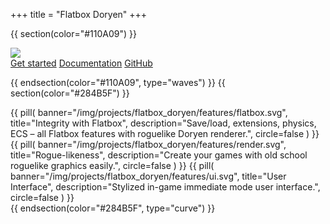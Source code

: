 +++
title = "Flatbox Doryen"
+++

{{ section(color="#110A09") }}

<div class="container row">
    <img src="/img/flatbox_doryen_logo.png" class="col-lg-4 col-md-6 col-sm-8 mt-5 mx-auto animate__animated animate__bounceIn">
    <div class="w-100"></div>
    <div class="d-flex flex-wrap align-items-center justify-content-center mt-4 animate__animated animate__bounceIn col-12">
        <a class="btn btn-primary m-1" href="https://konceptosociala.eu.org/flatbox-doryen"><i class="fa fa-rocket" aria-hidden="true"></i> Get started</a>
        <a class="btn btn-outline-warning m-1" href="https://docs.rs/flatbox-doryen"><i class="fa fa-book" aria-hidden="true"></i> Documentation</a>
        <a class="btn btn-outline-light m-1" href="https://github.com/konceptosociala/flatbox-doryen"><i class="fa fa-github" aria-hidden="true"></i> GitHub</a>
    </div>
    <i class="fa fa-angle-down text-center mt-5 animate__animated animate__fadeInDown animate__infinite" aria-hidden="true" style="font-size: 50px"></i>
</div>

{{ endsection(color="#110A09", type="waves") }}
{{ section(color="#284B5F") }}
<div class="row">
    {{
        pill(
            banner="/img/projects/flatbox_doryen/features/flatbox.svg",
            title="Integrity with Flatbox",
            description="Save/load, extensions, physics, ECS – all Flatbox features with roguelike Doryen renderer.",
            circle=false
        )
    }}
    {{
        pill(
            banner="/img/projects/flatbox_doryen/features/render.svg",
            title="Rogue-likeness",
            description="Create your games with old school roguelike graphics easily.",
            circle=false
        )
    }}
    {{
        pill(
            banner="/img/projects/flatbox_doryen/features/ui.svg",
            title="User Interface",
            description="Stylized in-game immediate mode user interface.",
            circle=false
        )
    }}
</div>
{{ endsection(color="#284B5F", type="curve") }}